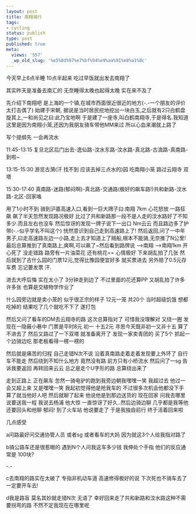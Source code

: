 ```yaml
---
layout: post
title: 南翔骑行
tags:
- cycling
status: publish
type: post
published: true
meta:
  views: '557'
  _wp_old_slug: '%e5%8d%97%e7%bf%94%e9%aa%91%e8%a1%8c'
---
```

今天早上6点半睡 10点半起来 吃过早饭就出发去南翔了

其实昨天是准备去南汇的 无奈睡得太晚也起得太晚 实在来不及了

先介绍下南翔吧 是上海的一个镇,在城市西面很近很近的地方(-.-一个朋友的评价 太打击偶了) 始建于宋朝, 据说是当时居民挖地挖出一块白玉,之后就有2只白鹤盘旋其上,一和尚见之曰:此乃宝地啊 于是建了一座寺,叫白鹤南翔寺,于是得名.我知道这里是因为南翔小笼,还因为我朋友骑车带他MM来过 所以心血来潮就上路了

写个提纲先 一会再流水

11:45-13:15 复旦北区后门出去-逸仙路-汶水东路-汶水路-真北路-古浪路-真南路-到啦~

13:15-15:30 游览古漪(汗 找不到 应该去掉三点水的)园 吃南翔小笼 路过云翔寺 双塔

15:30-17:40 真南路-迷路(郁闷啊)-真北路-交通路(极好的飙车路!)共和新路-汶水路-北区-回家咯

用了1小时不到 骑到沪嘉高速入口,看到一巨大牌子曰:南翔 7km 心花怒放 一路狂飙 飙了半天忽然发现路况极好 比过了共和新路那一段不是人走的汶水路好了不知多少.而且左右也没车 然后惊讶的发现一牌子说下一出口 Nm云云 而且路边多了护带(-.-似乎学名不叫这个) 恍然意识到自己走到高速路上了! 然后返回,问了一中年男子,曰走高速路左边一小路,走上去才知道上了贼船,根本不能骑,无奈推了N公里! 最后总算推到了真南路上,爽啊,可以飙了~然后看到路牌说 --&gt;南翔 --&gt;南翔1km 开心死了 没走错路 路旁有一片油菜花 还有桃花== 心情极好 下来胡乱拍了几张 然后就到了古什么园的门票12元,觉得比豫园便宜好多 就买票进去 另外赔了0.5元存车费 忘记要发票 汗.

进去大呼后悔 实在太小了 3分钟走到边了 不过里面的花还算PP 又胡乱拍了许多许多张 也算是交植物学作业了

什么园旁边就是卖小笼的 似乎很正宗的样子 12元一笼 共20个 当时超级饥饿 想都吃掉的 结果吃了几个就吃不下了 遂打包

然后又问了看车的DM去云翔寺的路 这次总算指对了 可惜我没理解对 又绕一圈 发现在一隐蔽小巷中 门票是平时8元 初一 十五2元 寻思今天既非初一又非十五 算了 不进去了 然后又路过了一下双塔 就准备离开了 发现一家卖青团的 买了5个 抓起一个边骑边吃 那老板看得一楞一楞的

然后就是痛苦的归程 自己走错N次不说 沿着真南路走着走着发现要上外环了 自行车不能走 然后绕到不知什么地方 竟然没有路 前方只有小桥流水 然后问了一sg 告诉我要返回 再转回来云云 总之是走个U字形的路 总算绕出来了

走到正路上 正在飙车 忽然一骑电驴的跑到我旁边朝我嘿嘿一笑 我超过去 他过一会又超上来 又是嘿嘿一笑  我起初觉得他是抢我车的 不过很多次机会他都没下手 算了就当他好人吧 然后就聊了起来 他说他是到那边送货的 现在回家 问我去哪里 说要送我一程 我说去杨浦 他大惊 一直惊讶了好久..然后边骑边聊 几乎都是我等他 还要回头和他聊 郁闷! 到了火车站 他说要走了 于是我独自前行 终于活着回来啦

几点感受

a问路最好问交通协管人员 或者sg 或者看车的大妈 因为就这3个人给我指对路了

b骑公路车还是很惹眼的 遇到N个人问我这车多少钱 我伸处个手指 他们的反应通常是 100块?

-.-

c去南翔的路实在太破了 专指非机动车道 高速修得极好的说 下次死也不骑车去了 一定要开车去!

d我是路盲 莫名其妙就走错N次 无语了 幸好回来走了共和新路和汶水路这种不需要拐弯的路 不然不定我现在在哪里呢
